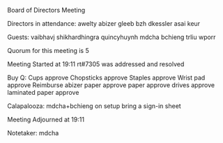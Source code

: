 Board of Directors Meeting

Directors in attendance:
awelty
abizer
gleeb
bzh
dkessler
asai
keur

Guests:
vaibhavj
shikhardhingra
quincyhuynh
mdcha
bchieng
trliu
wporr

Quorum for this meeting is 5

Meeting Started at 19:11
rt#7305 was addressed and resolved

Buy Q:
Cups                    approve
Chopsticks              approve
Staples                 approve
Wrist pad               approve
Reimburse abizer paper  approve
paper                   approve
drives                  approve          
laminated paper         approve

Calapalooza:
mdcha+bchieng on setup
bring a sign-in sheet



Meeting Adjourned at 19:11

Notetaker: mdcha
